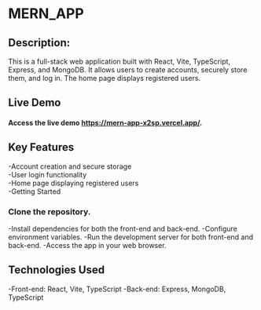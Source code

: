 # MERN_APP


## Description: 
  This is a full-stack web application built with React, Vite, TypeScript, Express, and MongoDB. It allows users to create accounts, securely store them, and log in. The home page displays registered users.

## Live Demo

#### Access the live demo https://mern-app-x2sp.vercel.app/.

## Key Features

-Account creation and secure storage<br/>
-User login functionality<br/>
-Home page displaying registered users<br/>
-Getting Started<br/>

### Clone the repository.
-Install dependencies for both the front-end and back-end.
-Configure environment variables.
-Run the development server for both front-end and back-end.
-Access the app in your web browser.

## Technologies Used

-Front-end: React, Vite, TypeScript
-Back-end: Express, MongoDB, TypeScript
